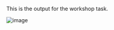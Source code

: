 This is the output for the workshop task. 

![image](https://github.com/Caerlower/BUILDH3R_June_Avalanche/assets/91242573/72254ae2-bdfc-4dbe-b67f-fdb9f9aacbf1)

